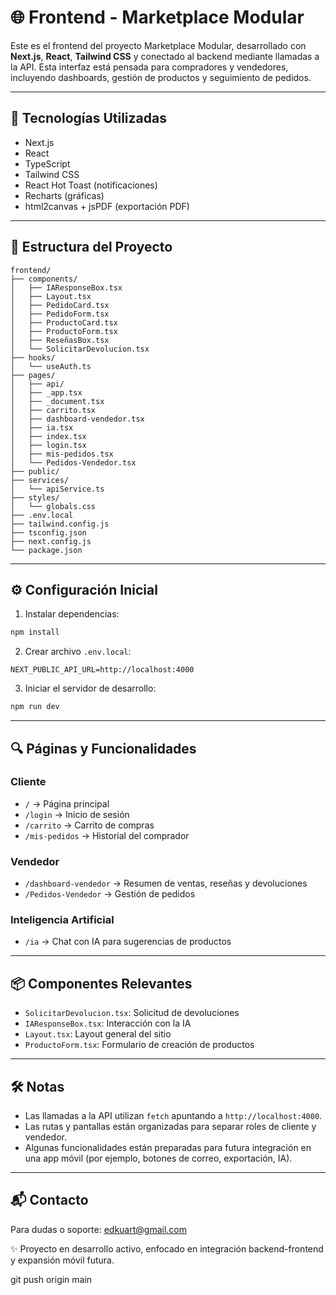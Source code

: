 # 🌐 Frontend - Marketplace Modular

Este es el frontend del proyecto Marketplace Modular, desarrollado con **Next.js**, **React**, **Tailwind CSS** y conectado al backend mediante llamadas a la API. Esta interfaz está pensada para compradores y vendedores, incluyendo dashboards, gestión de productos y seguimiento de pedidos.

---

## 🚀 Tecnologías Utilizadas

- Next.js
- React
- TypeScript
- Tailwind CSS
- React Hot Toast (notificaciones)
- Recharts (gráficas)
- html2canvas + jsPDF (exportación PDF)

---

## 📁 Estructura del Proyecto

```
frontend/
├── components/
│   ├── IAResponseBox.tsx
│   ├── Layout.tsx
│   ├── PedidoCard.tsx
│   ├── PedidoForm.tsx
│   ├── ProductoCard.tsx
│   ├── ProductoForm.tsx
│   ├── ReseñasBox.tsx
│   └── SolicitarDevolucion.tsx
├── hooks/
│   └── useAuth.ts
├── pages/
│   ├── api/
│   ├── _app.tsx
│   ├── _document.tsx
│   ├── carrito.tsx
│   ├── dashboard-vendedor.tsx
│   ├── ia.tsx
│   ├── index.tsx
│   ├── login.tsx
│   ├── mis-pedidos.tsx
│   └── Pedidos-Vendedor.tsx
├── public/
├── services/
│   └── apiService.ts
├── styles/
│   └── globals.css
├── .env.local
├── tailwind.config.js
├── tsconfig.json
├── next.config.js
└── package.json
```

---

## ⚙️ Configuración Inicial

1. Instalar dependencias:
```bash
npm install
```

2. Crear archivo `.env.local`:
```env
NEXT_PUBLIC_API_URL=http://localhost:4000
```

3. Iniciar el servidor de desarrollo:
```bash
npm run dev
```

---

## 🔍 Páginas y Funcionalidades

### Cliente
- `/` → Página principal
- `/login` → Inicio de sesión
- `/carrito` → Carrito de compras
- `/mis-pedidos` → Historial del comprador

### Vendedor
- `/dashboard-vendedor` → Resumen de ventas, reseñas y devoluciones
- `/Pedidos-Vendedor` → Gestión de pedidos

### Inteligencia Artificial
- `/ia` → Chat con IA para sugerencias de productos

---

## 📦 Componentes Relevantes

- `SolicitarDevolucion.tsx`: Solicitud de devoluciones
- `IAResponseBox.tsx`: Interacción con la IA
- `Layout.tsx`: Layout general del sitio
- `ProductoForm.tsx`: Formulario de creación de productos

---

## 🛠 Notas

- Las llamadas a la API utilizan `fetch` apuntando a `http://localhost:4000`.
- Las rutas y pantallas están organizadas para separar roles de cliente y vendedor.
- Algunas funcionalidades están preparadas para futura integración en una app móvil (por ejemplo, botones de correo, exportación, IA).

---

## 📬 Contacto

Para dudas o soporte: [edkuart@gmail.com](mailto:edkuart@gmail.com)

✨ Proyecto en desarrollo activo, enfocado en integración backend-frontend y expansión móvil futura.

git push origin main